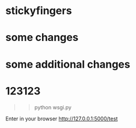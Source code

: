 # stickyfingers
# some changes
# some additional changes
# 123123
>> python wsgi.py

Enter in your browser http://127.0.0.1:5000/test

